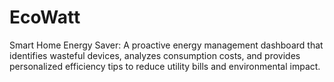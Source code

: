 # EcoWatt
Smart Home Energy Saver: A proactive energy management dashboard that identifies wasteful devices, analyzes consumption costs, and provides personalized efficiency tips to reduce utility bills and environmental impact.
